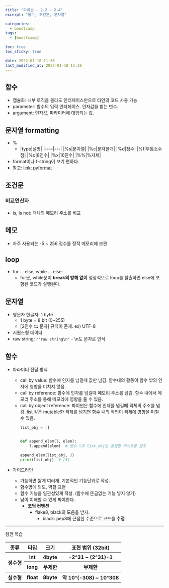 ```yaml
---
title: "파이썬 - 2-2 ~ 2-4"
excerpt: "함수, 조건문, 문자열"

categories:
  - boostcamp
tags:
  - [boostcamp]

toc: true
toc_sticky: true

date: 2022-01-18 11:36
last_modified_at: 2022-01-18 11:36
---
```

## 함수
* 캡슐화: 내부 로직을 몰라도 인터페이스만으로 타인의 코드 사용 가능
* parameter: 함수의 입력 인터페이스. 인자값을 받는 변수.
* argument: 인자값, 파라미터에 대입되는 값.

## 문자열 formatting
* % <br>
  * |type|설명|
  |----|---|
  |%s|문자열|
  |%c|문자한개|
  |%d|정수|
  |%f|부동소수점|
  |%o|8진수|
  |%x|16진수|
  |%%|%자체|
* format이나 f-string이 보기 편하다.
* 참고: <a href="https://pyformat.info/" class="btn btn--info">link: pyformat</a>

## 조건문
### 비교연산자
* is, is not: 객체의 메모리 주소를 비교

## 메모
* 자주 사용되는 -5 ~ 256 정수를 정적 메모리에 보관


## loop
* for ... else, while ... else:
  * for문, while문이 **break의 방해 없이** 정상적으로 loop를 탈출하면 else에 포함된 코드가 실행된다.


## 문자열
* 영문자 한글자: 1 byte
  * 1 byte = 8 bit (0~255)
  * [2진수 $\leftrightarrows$ 문자] 규칙이 존재. ex) UTF-8
* 시퀀스형 데이터
* raw string: `r"raw string\n"` - \n도 문자로 인식

## 함수

* 파라미터 전달 방식
  * call by value: 함수에 인자를 넘길때 값만 넘김. 함수내의 활동이 함수 밖의 인자에 영향을 미치지 않음.
  * call by reference: 함수에 인자를 넘길때 메모리 주소를 넘김. 함수 내에서 메모리 주소를 통해 메모리에 영향을 줄 수 있음.
  * call by object reference: 파이썬은 함수에 인자를 넘길때 객체의 주소를 넘김. list 같은 mutable한 객체를 넘기면 함수 내의 작업이 객체에 영향을 미칠 수 있음.
    ```python
    list_obj = []
    
    
    def append_elem(l, elem):
        l.append(elem)  # 변수 l과 list_obj는 동일한 리스트를 참조
    
    append_elem(list_obj, 3)
    print(list_obj)  # [3]
    ```

* 가이드라인
  * 가능하면 짧게 여러개. 기본적인 기능단위로 작성.
  * 함수명에 의도, 역할 표현
  * 함수 기능을 일관성있게 작성. (함수에 뜬금없는 기능 넣지 않기)
  * 남이 이해할 수 있게 짜야한다.
    * **코딩 컨벤션**
      * flake8, black의 도움을 받자.
        * black: pep8에 근접한 수준으로 코드를 **수정**

---

잠깐 복습
<table>
  <thead>
    <tr>
      <th>종류</th><th>타입</th><th>크기</th><th>표현 범위 (32bit)</th>
    </tr>
  </thead>
  <tbody>
    <tr>
      <th rowspan=2>정수형</th><th>int</th><th>4byte</th><th>-2^31 ~ (2^31)-1</th>
    </tr>
    <tr>
      <th>long</th><th>무제한</th><th>무제한</th>
    </tr>
    <tr>
      <th>실수형</th><th>float</th><th>8byte</th><th>약 10^(-308) ~ 10^308</th>
    </tr>
  </tbody>
</table>
